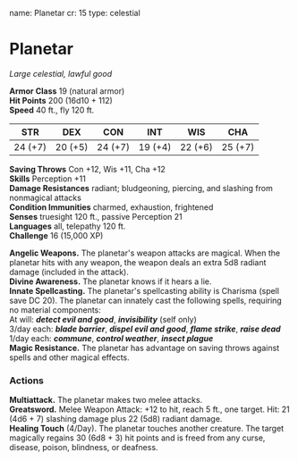 name: Planetar
cr: 15
type: celestial

# Planetar 
_Large celestial, lawful good_

**Armor Class** 19 (natural armor)    
**Hit Points** 200 (16d10 + 112)    
**Speed** 40 ft., fly 120 ft. 

| STR      | DEX     | CON      | INT     | WIS     | CHA     |
|----------|---------|----------|---------|---------|---------|
| 24 (+7)  | 20 (+5) | 24 (+7)  | 19 (+4) | 22 (+6) | 25 (+7) |

**Saving Throws** Con +12, Wis +11, Cha +12    
**Skills** Perception +11    
**Damage Resistances** radiant; bludgeoning, piercing, and slashing from nonmagical attacks    
**Condition Immunities** charmed, exhaustion, frightened    
**Senses** truesight 120 ft., passive Perception 21    
**Languages** all, telepathy 120 ft.    
**Challenge** 16 (15,000 XP) 

**Angelic Weapons.** The planetar's weapon attacks are magical. When the planetar hits with any weapon, the weapon deals an extra 5d8 radiant damage (included in the attack).    
**Divine Awareness.** The planetar knows if it hears a lie.    
**Innate Spellcasting.** The planetar's spellcasting ability is Charisma (spell save DC 20). The planetar can innately cast the following spells, requiring no material components:    
At will: **_detect evil and good_**, **_invisibility_** (self only)    
3/day each: **_blade barrier_**, **_dispel evil and good_**, **_flame strike_**, **_raise dead_**    
1/day each: **_commune_**, **_control weather_**, **_insect plague_**    
**Magic Resistance.** The planetar has advantage on saving throws against spells and other magical effects. 

### Actions 
**Multiattack.** The planetar makes two melee attacks.    
**Greatsword.** Melee Weapon Attack: +12 to hit, reach 5 ft., one target. Hit: 21 (4d6 + 7) slashing damage plus 22 (5d8) radiant damage.   
**Healing Touch** (4/Day). The planetar touches another creature. The target magically regains 30 (6d8 + 3) hit points and is freed from any curse, disease, poison, blindness, or deafness.

